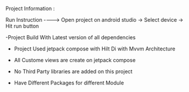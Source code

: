 Project Information : 

Run Instruction ----> 
Open project on android studio -> Select device -> Hit run button 
  
  
  -Project Build With Latest version of all dependencies 
  
  - Project Used jetpack compose with Hilt Di with Mvvm Architecture
  - All Custome views are create on jetpack compose 
  - No Third Party libraries are added on this project 
  
  - Have Different Packages for different Module
